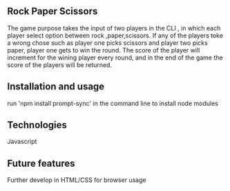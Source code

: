 ## Rock Paper Scissors  
 
The game purpose takes the input of two players in the CLI , in which each player select option between rock ,paper,scissors. If any of the players toke a wrong chose such as player one picks scissors and player two picks paper, player one gets to win the round. The score of the player will increment for the wining player every round, and in the end of the game the score of the players will be returned.
 
## Installation and usage
 
run 'npm install prompt-sync' in the command line to install node modules
 
## Technologies
 
Javascript
 
## Future features
 
Further develop in HTML/CSS for browser usage